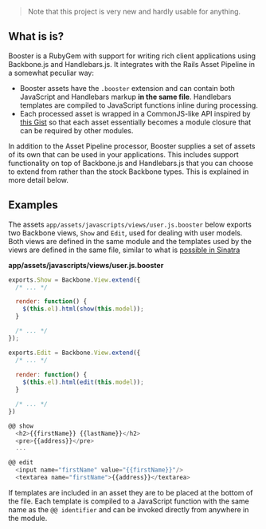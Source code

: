 > Note that this project is very new and hardly usable for anything.

## What is is?

Booster is a RubyGem with support for writing rich client applications using
Backbone.js and Handlebars.js. It integrates with the Rails Asset Pipeline
in a somewhat peculiar way:

* Booster assets have the `.booster` extension and can contain both
  JavaScript and Handlebars markup __in the same file__. Handlebars templates
  are compiled to JavaScript functions inline during processing.
* Each processed asset is wrapped in a CommonJS-like API inspired by
  [this Gist](https://gist.github.com/1153919) so that each asset
  essentially becomes a module closure that can be required by other modules.

In addition to the Asset Pipeline processor, Booster supplies a set of
assets of its own that can be used in your applications. This includes
support functionality on top of Backbone.js and Handlebars.js that you
can choose to extend from rather than the stock Backbone types. This
is explained in more detail below.

## Examples

The assets `app/assets/javascripts/views/user.js.booster` below exports
two Backbone views, `Show` and `Edit`, used for dealing with user models.
Both views are defined in the same module and the templates used by the
views are defined in the same file, similar to what is
[possible in Sinatra](http://www.sinatrarb.com/intro#Inline%20Templates)

**app/assets/javascripts/views/user.js.booster**

```javascript
exports.Show = Backbone.View.extend({
  /* ... */

  render: function() {
    $(this.el).html(show(this.model));
  }

  /* ... */
});

exports.Edit = Backbone.View.extend({
  /* ... */
  
  render: function() {
    $(this.el).html(edit(this.model));
  }

  /* ... */
})

@@ show
  <h2>{{firstName}} {{lastName}}</h2>
  <pre>{{address}}</pre>
  ...

@@ edit
  <input name="firstName" value="{{firstName}}"/>
  <textarea name="firstName">{{address}}</textarea>
```

If templates are included in an asset they are to be placed at the bottom of the
file. Each template is compiled to a JavaScript function with the same name
as the `@@ identifier` and can be invoked directly from anywhere in the module.